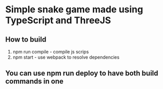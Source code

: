 # Simple snake game made using TypeScript and ThreeJS

## How to build
1. npm run compile - compile js scrips
2. npm start - use webpack to resolve dependencies

## You can use npm run deploy to have both build commands in one